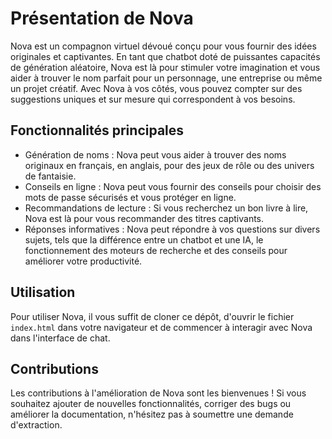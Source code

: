 # Présentation de Nova

Nova est un compagnon virtuel dévoué conçu pour vous fournir des idées originales et captivantes. En tant que chatbot doté de puissantes capacités de génération aléatoire, Nova est là pour stimuler votre imagination et vous aider à trouver le nom parfait pour un personnage, une entreprise ou même un projet créatif. Avec Nova à vos côtés, vous pouvez compter sur des suggestions uniques et sur mesure qui correspondent à vos besoins.

## Fonctionnalités principales

- Génération de noms : Nova peut vous aider à trouver des noms originaux en français, en anglais, pour des jeux de rôle ou des univers de fantaisie.
- Conseils en ligne : Nova peut vous fournir des conseils pour choisir des mots de passe sécurisés et vous protéger en ligne.
- Recommandations de lecture : Si vous recherchez un bon livre à lire, Nova est là pour vous recommander des titres captivants.
- Réponses informatives : Nova peut répondre à vos questions sur divers sujets, tels que la différence entre un chatbot et une IA, le fonctionnement des moteurs de recherche et des conseils pour améliorer votre productivité.

## Utilisation

Pour utiliser Nova, il vous suffit de cloner ce dépôt, d'ouvrir le fichier `index.html` dans votre navigateur et de commencer à interagir avec Nova dans l'interface de chat.

## Contributions

Les contributions à l'amélioration de Nova sont les bienvenues ! Si vous souhaitez ajouter de nouvelles fonctionnalités, corriger des bugs ou améliorer la documentation, n'hésitez pas à soumettre une demande d'extraction.